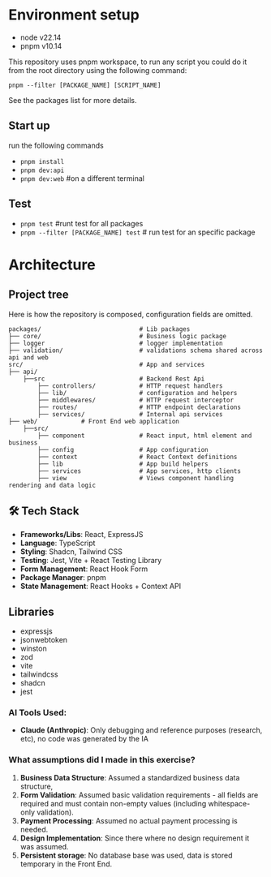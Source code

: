 

# Environment setup

- node v22.14
- pnpm v10.14


This repository uses pnpm workspace, to run any script you could do it from the root directory using the following command:

`pnpm --filter [PACKAGE_NAME] [SCRIPT_NAME]`

See the packages list for more details.

## Start up
run the following commands 

- `pnpm install` 
- `pnpm dev:api`
- `pnpm dev:web` #on a different terminal

## Test

- `pnpm test` #runt test for all packages
- `pnpm --filter [PACKAGE_NAME] test` # run test for an specific package


# Architecture


## Project tree
Here is how the repository is composed, configuration fields are omitted.

```
packages/                           # Lib packages
├── core/                           # Business logic package
├── logger                          # logger implementation
├── validation/                     # validations schema shared across api and web
src/                                # App and services
├── api/
    ├──src                          # Backend Rest Api
        ├── controllers/            # HTTP request handlers
        ├── lib/                    # configuration and helpers
        ├── middlewares/            # HTTP request interceptor
        ├── routes/                 # HTTP endpoint declarations
        ├── services/               # Internal api services
├── web/            # Front End web application
    ├──src/
        ├── component               # React input, html element and business
        ├── config                  # App configuration
        ├── context                 # React Context definitions
        ├── lib                     # App build helpers
        ├── services                # App services, http clients
        ├── view                    # Views component handling rendering and data logic
```


## 🛠️ Tech Stack

- **Frameworks/Libs**: React, ExpressJS
- **Language**: TypeScript
- **Styling**: Shadcn, Tailwind CSS
- **Testing**: Jest, Vite + React Testing Library
- **Form Management**: React Hook Form
- **Package Manager**: pnpm
- **State Management**: React Hooks + Context API

## Libraries
- expressjs
- jsonwebtoken
- winston
- zod
- vite
- tailwindcss
- shadcn
- jest

### **AI Tools Used:**
- **Claude (Anthropic)**: Only debugging and reference purposes (research, etc), no code was generated by the IA



### What assumptions did I made in this exercise?

1. **Business Data Structure**: Assumed a standardized business data structure, 
2. **Form Validation**: Assumed basic validation requirements - all fields are required and must contain non-empty values (including whitespace-only validation).
3. **Payment Processing**: Assumed no actual payment processing is needed.
4. **Design Implementation**: Since there where no design requirement it was assumed.
5. **Persistent storage**: No database base was used, data is stored temporary in the Front End.